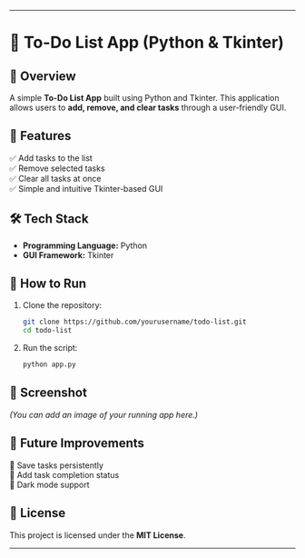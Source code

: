 
---

# 📝 To-Do List App (Python & Tkinter)  

## 📌 Overview  
A simple **To-Do List App** built using Python and Tkinter. This application allows users to **add, remove, and clear tasks** through a user-friendly GUI.  

## 🚀 Features  
✅ Add tasks to the list  
✅ Remove selected tasks  
✅ Clear all tasks at once  
✅ Simple and intuitive Tkinter-based GUI  

## 🛠️ Tech Stack  
- **Programming Language:** Python  
- **GUI Framework:** Tkinter  

## 🎯 How to Run  
1. Clone the repository:  
   ```sh
   git clone https://github.com/yourusername/todo-list.git  
   cd todo-list
   ```
2. Run the script:  
   ```sh
   python app.py
   ```

## 📸 Screenshot  
*(You can add an image of your running app here.)*  

## 📌 Future Improvements  
🔹 Save tasks persistently  
🔹 Add task completion status  
🔹 Dark mode support  

## 📜 License  
This project is licensed under the **MIT License**.  

---

